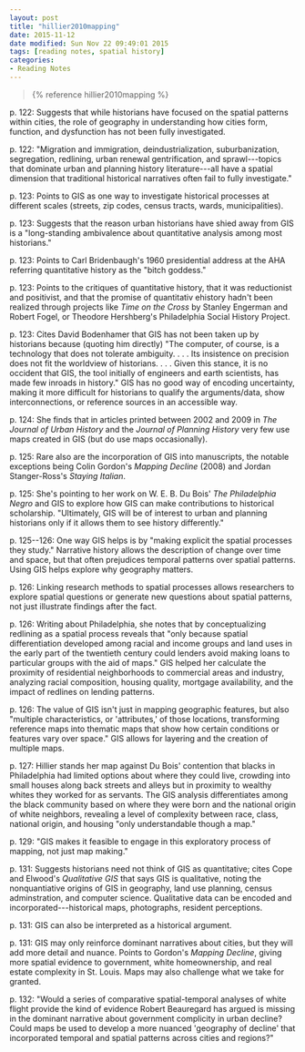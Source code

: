 ```yaml
---
layout: post
title: "hillier2010mapping"
date: 2015-11-12
date modified: Sun Nov 22 09:49:01 2015
tags: [reading notes, spatial history]
categories:
- Reading Notes
---
```


> {% reference hillier2010mapping %}

p. 122: Suggests that while historians have focused on the spatial patterns within cities, the role of geography in understanding how cities form, function, and dysfunction has not been fully investigated.

p. 122: "Migration and immigration, deindustrialization, suburbanization, segregation, redlining, urban renewal gentrification, and sprawl---topics that dominate urban and planning history literature---all have a spatial dimension that traditional historical narratives often fail to fully investigate."

p. 123: Points to GIS as one way to investigate historical processes at different scales (streets, zip codes, census tracts, wards, municipalities).

p. 123: Suggests that the reason urban historians have shied away from GIS is a "long-standing ambivalence about quantitative analysis among most historians."

p. 123: Points to Carl Bridenbaugh's 1960 presidential address at the AHA referring quantitative history as the "bitch goddess."

p. 123: Points to the critiques of quantitative history, that it was reductionist and positivist, and that the promise of quantitativ ehistory hadn't been realized through projects like *Time on the Cross* by Stanley Engerman and Robert Fogel, or Theodore Hershberg's Philadelphia Social History Project.

p. 123: Cites David Bodenhamer that GIS has not been taken up by historians because (quoting him directly) "The computer, of course, is a technology that does not tolerate ambiguity. . . . Its insistence on precision does not fit the worldview of historians. . . . Given this stance, it is no occident that GIS, the tool initially of engineers and earth scientists, has made few inroads in history." GIS has no good way of encoding uncertainty, making it more difficult for historians to qualify the arguments/data, show interconnections, or reference sources in an accessible way.

p. 124: She finds that in articles printed between 2002 and 2009 in *The Journal of Urban History* and the *Journal of Planning History* very few use maps created in GIS (but do use maps occasionally).

p. 125: Rare also are the incorporation of GIS into manuscripts, the notable exceptions being Colin Gordon's *Mapping Decline* (2008) and Jordan Stanger-Ross's *Staying Italian*.

p. 125: She's pointing to her work on W. E. B. Du Bois' *The Philadelphia Negro* and GIS to explore how GIS can make contributions to historical scholarship. "Ultimately, GIS will be of interest to urban and planning historians only if it allows them to see history differently."

p. 125--126: One way GIS helps is by "making explicit the spatial processes they study." Narrative history allows the description of change over time and space, but that often prejudices temporal patterns over spatial patterns. Using GIS helps explore why geography matters.

p. 126: Linking research methods to spatial processes allows researchers to explore spatial questions or generate new questions about spatial patterns, not just illustrate findings after the fact.

p. 126: Writing about Philadelphia, she notes that by conceptualizing redlining as a spatial process reveals that "only because spatial differentiation developed among racial and income groups and land uses in the early part of the twentieth century could lenders avoid making loans to particular groups with the aid of maps." GIS helped her calculate the proximity of residential neighborhoods to commercial areas and industry, analyzing racial composition, housing quality, mortgage availability, and the impact of redlines on lending patterns.

p. 126: The value of GIS isn't just in mapping geographic features, but also "multiple characteristics, or 'attributes,' of those locations, transforming reference maps into thematic maps that show how certain conditions or features vary over space." GIS allows for layering and the creation of multiple maps.

p. 127: Hillier stands her map against Du Bois' contention that blacks in Philadelphia had limited options about where they could live, crowding into small houses along back streets and alleys but in proximity to wealthy whites they worked for as servants. The GIS analysis differentiates among the black community based on where they were born and the national origin of white neighbors, revealing a level of complexity between race, class, national origin, and housing "only understandable though a map."

p. 129: "GIS makes it feasible to engage in this exploratory process of mapping, not just map making."

p. 131: Suggests historians need not think of GIS as quantitative; cites Cope and Elwood's *Qualitative GIS* that says GIS is qualitative, noting the nonquantiative origins of GIS in geography, land use planning, census adminstration, and computer science. Qualitative data can be encoded and incorporated---historical maps, photographs, resident perceptions.

p. 131: GIS can also be interpreted as a historical argument.

p. 131: GIS may only reinforce dominant narratives about cities, but they will add more detail and nuance. Points to Gordon's *Mapping Decline*, giving more spatial evidence to government, white homeownership, and real estate complexity in St. Louis. Maps may also challenge what we take for granted.

p. 132: "Would a series of comparative spatial-temporal analyses of white flight provide the kind of evidence Robert Beauregard has argued is missing in the dominant narrative about government complicity in urban decline? Could maps be used to develop a more nuanced 'geography of decline' that incorporated temporal and spatial patterns across cities and regions?"

